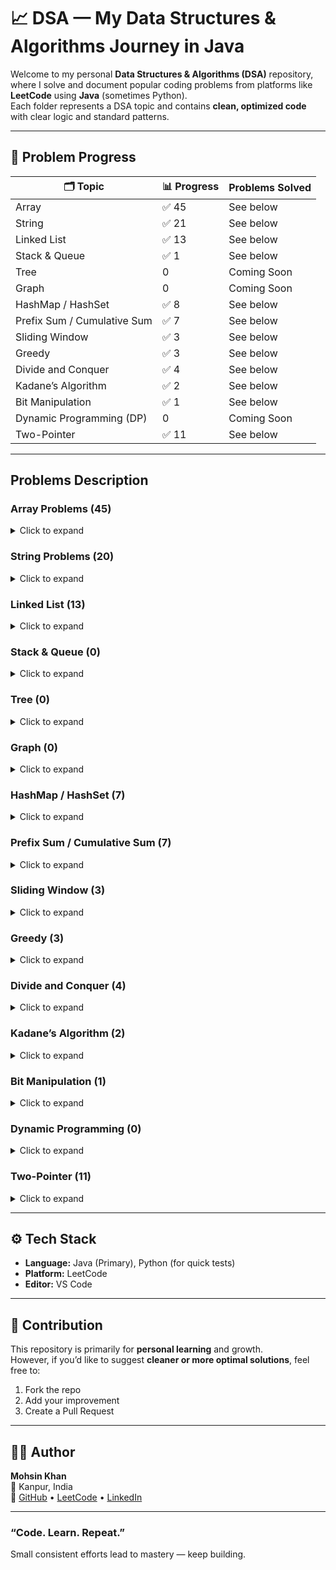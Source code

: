# 📈 DSA — My Data Structures & Algorithms Journey in Java  

Welcome to my personal **Data Structures & Algorithms (DSA)** repository, where I solve and document popular coding problems from platforms like **LeetCode** using **Java** (sometimes Python).  
Each folder represents a DSA topic and contains **clean, optimized code** with clear logic and standard patterns.  



---
## 🧩 Problem Progress

| 🗂️ Topic | 📊 Progress | Problems Solved |
|-----------|------------|----------------|
| Array | ✅ 45 | See below |
| String | ✅ 21 | See below |
| Linked List | ✅ 13 | See below |
| Stack & Queue |  ✅ 1 | See below |
| Tree |  0 | Coming Soon |
| Graph |  0 | Coming Soon |
| HashMap / HashSet | ✅ 8 | See below |
| Prefix Sum / Cumulative Sum | ✅ 7 | See below |
| Sliding Window | ✅ 3 | See below |
| Greedy | ✅ 3 | See below |
| Divide and Conquer | ✅ 4 | See below |
| Kadane’s Algorithm | ✅ 2 | See below |
| Bit Manipulation | ✅ 1 | See below |
| Dynamic Programming (DP) |  0 | Coming Soon |
| Two-Pointer | ✅ 11 | See below |



---

##  Problems Description

### **Array Problems (45)**
<details>
<summary>Click to expand</summary>

1. Two Sum  
2. Two Sum II  
3. Remove Duplicates  
4. Remove Element  
5. Squares of a Sorted Array  
6. Container With Most Water  
7. Find Duplicate  
8. Find Peak Element  
9. Search Insert Position  
10. Maximum Subarray  
11. Maximum Product Subarray  
12. Binary Search  
13. Find First and Last Position  
14. Search in Rotated Array  
15. Kth Largest Element  
16. Find Pivot Index  
17. Product of Array Except Self  
18. Find Middle Index  
19. Find Highest Altitude  
20. Range Sum Query  
21. Contains Duplicate  
22. Majority Element  
23. Unique Number of Occurrences  
24. Best Time to Buy and Sell Stock  
25. Best Time to Buy and Sell Stock II  
26. Check if Array is Sorted and Rotated  
27. Concatenation of Array  
28. Intersection of Two Arrays  
29. Intersection of Two Arrays II  
30. Longest Consecutive Sequence  
31. Max 69 Number  
32. Maximum Average Subarray  
33. Minimum Size Subarray Sum  
34. Missing Number  
35. Palindrome Number  
36. Running Sum  
37. Single Number  
38. Subarray Sum Equals K  
39. Find Duplicate Number in an Array  
40. Rotate Array  
41. Move Zeros  
42. Maximum Product of Three Numbers  
43. Trapping Rain Water  

</details>


### **String Problems (20)**
<details>
<summary>Click to expand</summary>

1. Reverse String  
2. Reverse String II  
3. Reverse Only Letters  
4. Reverse Vowels  
5. Roman to Integer  
6. Valid Parentheses  
7. Valid Palindrome  
8. Valid Anagram  
9. Find the Index of the First Occurrence in a String  
10. Is Subsequence  
11. Check If Two String Arrays are Equivalent  
12. Longest Substring Without Repeating Characters  
13. Longest Common Prefix  
14. First Unique Character in a String  
15. Find the Difference  
16. To Lower Case  
17. FizzBuzz  
18. Find Words Containing Character  
19. Rotate String
20. Group Anagrams

</details>

### **Linked List (13)**
<details>
<summary>Click to expand</summary>
  
1a. reverse a Linked list Iterative appraoch
1b. reverse a Linked list Recursive appraoch
2. middle of the linkedlist
3a. merge two sorted linkedlist Recursive approach
3b. merge two sorted linkedlist Iterative approach
4. Delete a node from a LL
5. Intersection of Two Linked Lists
6. Delete middle  node of a linkedlist
7. Remove duplicate from a sorted list
8. Remove Nth Node From End of List
9. Linked list Cycle
10. palindromic Linked list
11. Add Two Numbers
12. Remove Duplicates from sorted list II
13. Flatten a Multilevel Doubly Linked List


   
</details>


### **Stack & Queue (0)**
<details>
<summary>Click to expand</summary>
. Clear Digits
</details>


### **Tree (0)**
<details>
<summary>Click to expand</summary>
Coming Soon  
</details>



### **Graph (0)**
<details>
<summary>Click to expand</summary>
Coming Soon  
</details>



### **HashMap / HashSet (7)**
<details>
<summary>Click to expand</summary>

1. Contains Duplicate  
2. Majority Element  
3. Unique Number of Occurrences  
4. Longest Consecutive Sequence  
5. Intersection of Two Arrays  
6. Intersection of Two Arrays II  
7. Find Duplicate
8. Group anagrams

</details>


### **Prefix Sum / Cumulative Sum (7)**
<details>
<summary>Click to expand</summary>

1. Running Sum  
2. Find Pivot Index  
3. Product of Array Except Self  
4. Find Middle Index  
5. Find Highest Altitude  
6. Range Sum Query  

</details>


### **Sliding Window (3)**
<details>
<summary>Click to expand</summary>

1. Minimum Size Subarray Sum  
2. Maximum Average Subarray  
3. Longest Substring Without Repeating Characters  

</details>


### **Greedy (3)**
<details>
<summary>Click to expand</summary>

1. Maximum 69 Number  
2. Best Time to Buy and Sell Stock  
3. Best Time to Buy and Sell Stock II  

</details>



### **Divide and Conquer (4)**
<details>
<summary>Click to expand</summary>

1. Binary Search  
2. Find First and Last Position  
3. Search in Rotated Array  
4. Kth Largest Element  

</details>



### **Kadane’s Algorithm (2)**
<details>
<summary>Click to expand</summary>

1. Maximum Subarray  
2. Maximum Product Subarray  

</details>



### **Bit Manipulation (1)**
<details>
<summary>Click to expand</summary>

1. Single Number  

</details>






### **Dynamic Programming (0)**
<details>
<summary>Click to expand</summary>
Coming Soon  
</details>




### **Two-Pointer (11)**
<details>
<summary>Click to expand</summary>

1. Container With Most Water  
2. Find Peak Element  
3. Find Duplicate Number  
4. Move Zeros  
5. Remove Element  
6. Remove Duplicate  
7. Search Insert Position  
8. Squares of Sorted Array  
9. Two Sum II  
10. Valid Palindrome  
11. Trapping Rain Water
12. middle of the linked list

</details>

---

## ⚙️ Tech Stack

- **Language:** Java (Primary), Python (for quick tests)   
- **Platform:** LeetCode  
- **Editor:** VS Code  

---

## 💬 Contribution

This repository is primarily for **personal learning** and growth.  
However, if you’d like to suggest **cleaner or more optimal solutions**, feel free to:  
1. Fork the repo  
2. Add your improvement  
3. Create a Pull Request  

---

## 👨‍💻 Author

**Mohsin Khan**  
📍 Kanpur, India  
🔗 [GitHub](https://github.com/mohsinkhan85090) • [LeetCode](https://leetcode.com/u/mohsin85090) • [LinkedIn](https://linkedin.com/in/mohsin-khan-aiml)

---

### “Code. Learn. Repeat.”  
Small consistent efforts lead to mastery — keep building.  
